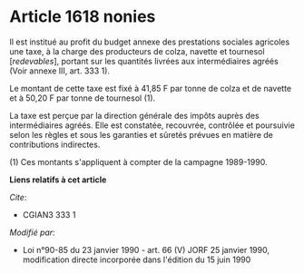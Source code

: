 # Article 1618 nonies

Il est institué au profit du budget annexe des prestations sociales agricoles une taxe, à la charge des producteurs de colza,
navette et tournesol [*redevables*], portant sur les quantités livrées aux intermédiaires agréés (Voir annexe III, art. 333
1).

Le montant de cette taxe est fixé à 41,85 F par tonne de colza et de navette et à 50,20 F par tonne de tournesol (1).

La taxe est perçue par la direction générale des impôts auprès des intermédiaires agréés. Elle est constatée, recouvrée,
contrôlée et poursuivie selon les règles et sous les garanties et sûretés prévues en matière de contributions indirectes.

(1) Ces montants s'appliquent à compter de la campagne 1989-1990.

**Liens relatifs à cet article**

_Cite_:

  - CGIAN3 333 1

_Modifié par_:

  - Loi n°90-85 du 23 janvier 1990 - art. 66 (V) JORF 25 janvier 1990, modification directe incorporée dans l'édition du 15 juin 1990
